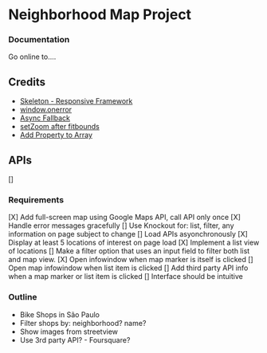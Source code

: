 # Neighborhood Map Project

### Documentation
Go online to....

## Credits
- [Skeleton - Responsive Framework](http://getskeleton.com/)
- [window.onerror](http://stackoverflow.com/questions/3677783/is-it-possible-to-catch-exceptions-thrown-in-a-javascript-async-callback)
- [Async Fallback](https://discussions.udacity.com/t/handling-google-maps-in-async-and-fallback/34282)
- [setZoom after fitbounds](http://stackoverflow.com/questions/15719951/google-maps-api-v3-auto-center-map-with-multiple-markers)
- [Add Property to Array](http://stackoverflow.com/questions/9952126/add-property-to-javascript-array)

## APIs
[]

### Requirements
[X] Add full-screen map using Google Maps API, call API only once
[X] Handle error messages gracefully
[] Use Knockout for: list, filter, any information on page subject to change
[] Load APIs asyonchronously
[X] Display at least 5 locations of interest on page load
[X] Implement a list view of locations
[] Make a filter option that uses an input field to filter both list and map view.
[X] Open infowindow when map marker is itself is clicked
[] Open map infowindow when list item is clicked
[] Add third party API info when a map marker or list item is clicked
[] Interface should be intuitive

### Outline
- Bike Shops in São Paulo
- Filter shops by: neighborhood? name?
- Show images from streetview
- Use 3rd party API? - Foursquare?